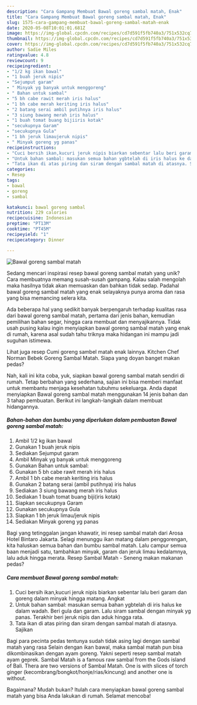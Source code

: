 ```yaml
---
description: "Cara Gampang Membuat Bawal goreng sambal matah, Enak"
title: "Cara Gampang Membuat Bawal goreng sambal matah, Enak"
slug: 1575-cara-gampang-membuat-bawal-goreng-sambal-matah-enak
date: 2020-05-08T10:01:01.681Z
image: https://img-global.cpcdn.com/recipes/cd7d591f5fb740a3/751x532cq70/bawal-goreng-sambal-matah-foto-resep-utama.jpg
thumbnail: https://img-global.cpcdn.com/recipes/cd7d591f5fb740a3/751x532cq70/bawal-goreng-sambal-matah-foto-resep-utama.jpg
cover: https://img-global.cpcdn.com/recipes/cd7d591f5fb740a3/751x532cq70/bawal-goreng-sambal-matah-foto-resep-utama.jpg
author: Sadie Miles
ratingvalue: 4.8
reviewcount: 9
recipeingredient:
- "1/2 kg ikan bawal"
- "1 buah jeruk nipis"
- "Sejumput garam"
- " Minyak yg banyak untuk menggoreng"
- " Bahan untuk sambal"
- "5 bh cabe rawit merah iris halus"
- "1 bh cabe merah keriting iris halus"
- "2 batang serai ambil putihnya iris halus"
- "3 siung bawang merah iris halus"
- "1 buah tomat buang bijiiris kotak"
- "secukupnya Garam"
- "secukupnya Gula"
- "1 bh jeruk limaujeruk nipis"
- " Minyak goreng yg panas"
recipeinstructions:
- "Cuci bersih ikan,kucuri jeruk nipis biarkan sebentar lalu beri garam dan goreng dalam minyak hingga matang. Angkat"
- "Untuk bahan sambal: masukan semua bahan ygbtelah di iris halus ke dalam wadah. Beri gula dan garam. Lalu siram sambal dengan minyak yg panas. Terakhir beri jeruk nipis dan aduk hingga rata."
- "Tata ikan di atas piring dan siram dengan sambal matah di atasnya. Sajikan"
categories:
- Resep
tags:
- bawal
- goreng
- sambal

katakunci: bawal goreng sambal 
nutrition: 229 calories
recipecuisine: Indonesian
preptime: "PT13M"
cooktime: "PT45M"
recipeyield: "1"
recipecategory: Dinner

---
```



![Bawal goreng sambal matah](https://img-global.cpcdn.com/recipes/cd7d591f5fb740a3/751x532cq70/bawal-goreng-sambal-matah-foto-resep-utama.jpg)

Sedang mencari inspirasi resep bawal goreng sambal matah yang unik? Cara membuatnya memang susah-susah gampang. Kalau salah mengolah maka hasilnya tidak akan memuaskan dan bahkan tidak sedap. Padahal bawal goreng sambal matah yang enak selayaknya punya aroma dan rasa yang bisa memancing selera kita.

Ada beberapa hal yang sedikit banyak berpengaruh terhadap kualitas rasa dari bawal goreng sambal matah, pertama dari jenis bahan, kemudian pemilihan bahan segar, hingga cara membuat dan menyajikannya. Tidak usah pusing kalau ingin menyiapkan bawal goreng sambal matah yang enak di rumah, karena asal sudah tahu triknya maka hidangan ini mampu jadi suguhan istimewa.

Lihat juga resep Cumi goreng sambel matah enak lainnya. Kitchen Chef Norman Bebek Goreng Sambal Matah. Siapa yang doyan banget makan pedas?


Nah, kali ini kita coba, yuk, siapkan bawal goreng sambal matah sendiri di rumah. Tetap berbahan yang sederhana, sajian ini bisa memberi manfaat untuk membantu menjaga kesehatan tubuhmu sekeluarga. Anda dapat menyiapkan Bawal goreng sambal matah menggunakan 14 jenis bahan dan 3 tahap pembuatan. Berikut ini langkah-langkah dalam membuat hidangannya.

<!--inarticleads1-->

##### Bahan-bahan dan bumbu yang diperlukan dalam pembuatan Bawal goreng sambal matah:

1. Ambil 1/2 kg ikan bawal
1. Gunakan 1 buah jeruk nipis
1. Sediakan Sejumput garam
1. Ambil  Minyak yg banyak untuk menggoreng
1. Gunakan  Bahan untuk sambal:
1. Gunakan 5 bh cabe rawit merah iris halus
1. Ambil 1 bh cabe merah keriting iris halus
1. Gunakan 2 batang serai (ambil putihnya) iris halus
1. Sediakan 3 siung bawang merah iris halus
1. Sediakan 1 buah tomat buang biji(iris kotak)
1. Siapkan secukupnya Garam
1. Gunakan secukupnya Gula
1. Siapkan 1 bh jeruk limau/jeruk nipis
1. Sediakan  Minyak goreng yg panas


Bagi yang tetinggalan jangan khawatir, ini resep sambal matah dari Arosa Hotel Bintaro Jakarta. Selagi menunggu ikan matang dalam penggorengan, kita haluskan semua bahan dan bumbu sambal matah. Lalu campur semua baan menjadi satu, tambahkan minyak, garam dan jeruk limau kedalamnya, lalu aduk hingga merata. Resep Sambal Matah - Seneng makan makanan pedas? 

<!--inarticleads2-->

##### Cara membuat Bawal goreng sambal matah:

1. Cuci bersih ikan,kucuri jeruk nipis biarkan sebentar lalu beri garam dan goreng dalam minyak hingga matang. Angkat
1. Untuk bahan sambal: masukan semua bahan ygbtelah di iris halus ke dalam wadah. Beri gula dan garam. Lalu siram sambal dengan minyak yg panas. Terakhir beri jeruk nipis dan aduk hingga rata.
1. Tata ikan di atas piring dan siram dengan sambal matah di atasnya. Sajikan


Bagi para pecinta pedas tentunya sudah tidak asing lagi dengan sambal matah yang rasa Selain dengan ikan bawal, maka sambal matah pun bisa dikombinasikan dengan ayam goreng. Yakni seperti resep sambal matah ayam geprek. Sambal Matah is a famous raw sambal from the Gods island of Bali. Thera are two versions of Sambal Matah. One is with slices of torch ginger (kecombrang/bongkot/honje/rias/kincung) and another one is without. 

Bagaimana? Mudah bukan? Itulah cara menyiapkan bawal goreng sambal matah yang bisa Anda lakukan di rumah. Selamat mencoba!
